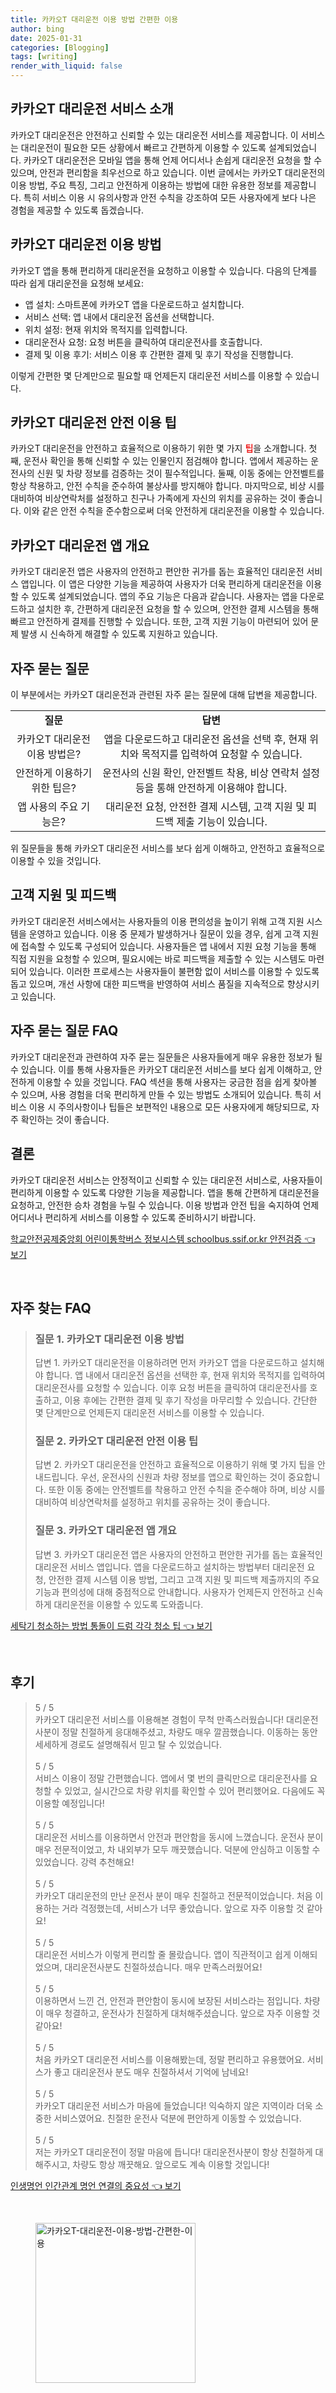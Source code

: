 ```yaml
---
title: 카카오T 대리운전 이용 방법 간편한 이용
author: bing
date: 2025-01-31
categories: [Blogging]
tags: [writing]
render_with_liquid: false
---
```



<h2 id='카카오T대리운전소개'>카카오T 대리운전 서비스 소개</h2>

<p>카카오T 대리운전은 안전하고 신뢰할 수 있는 대리운전 서비스를 제공합니다. 이 서비스는 대리운전이 필요한 모든 상황에서 빠르고 간편하게 이용할 수 있도록 설계되었습니다. 카카오T 대리운전은 모바일 앱을 통해 언제 어디서나 손쉽게 대리운전 요청을 할 수 있으며, 안전과 편리함을 최우선으로 하고 있습니다. 이번 글에서는 카카오T 대리운전의 이용 방법, 주요 특징, 그리고 안전하게 이용하는 방법에 대한 유용한 정보를 제공합니다. 특히 서비스 이용 시 유의사항과 안전 수칙을 강조하여 모든 사용자에게 보다 나은 경험을 제공할 수 있도록 돕겠습니다.</p>

<h2 id='이용방법'>카카오T 대리운전 이용 방법</h2>

<p>카카오T 앱을 통해 편리하게 대리운전을 요청하고 이용할 수 있습니다. 다음의 단계를 따라 쉽게 대리운전을 요청해 보세요:</p>

<ul>
    <li>앱 설치: 스마트폰에 카카오T 앱을 다운로드하고 설치합니다.</li>
    <li>서비스 선택: 앱 내에서 대리운전 옵션을 선택합니다.</li>
    <li>위치 설정: 현재 위치와 목적지를 입력합니다.</li>
    <li>대리운전사 요청: 요청 버튼을 클릭하여 대리운전사를 호출합니다.</li>
    <li>결제 및 이용 후기: 서비스 이용 후 간편한 결제 및 후기 작성을 진행합니다.</li>
</ul>

<p>이렇게 간편한 몇 단계만으로 필요할 때 언제든지 대리운전 서비스를 이용할 수 있습니다.</p>

<h2 id='안전이용팁'>카카오T 대리운전 안전 이용 팁</h2>

<p>카카오T 대리운전을 안전하고 효율적으로 이용하기 위한 몇 가지 <b><span style="color: #ee2323;">팁</span></b>을 소개합니다. 첫째, 운전사 확인을 통해 신뢰할 수 있는 인물인지 점검해야 합니다. 앱에서 제공하는 운전사의 신원 및 차량 정보를 검증하는 것이 필수적입니다. 둘째, 이동 중에는 안전벨트를 항상 착용하고, 안전 수칙을 준수하여 불상사를 방지해야 합니다. 마지막으로, 비상 시를 대비하여 비상연락처를 설정하고 친구나 가족에게 자신의 위치를 공유하는 것이 좋습니다. 이와 같은 안전 수칙을 준수함으로써 더욱 안전하게 대리운전을 이용할 수 있습니다.</p>

<h2 id='앱개요'>카카오T 대리운전 앱 개요</h2>

<p>카카오T 대리운전 앱은 사용자의 안전하고 편안한 귀가를 돕는 효율적인 대리운전 서비스 앱입니다. 이 앱은 다양한 기능을 제공하여 사용자가 더욱 편리하게 대리운전을 이용할 수 있도록 설계되었습니다. 앱의 주요 기능은 다음과 같습니다. 사용자는 앱을 다운로드하고 설치한 후, 간편하게 대리운전 요청을 할 수 있으며, 안전한 결제 시스템을 통해 빠르고 안전하게 결제를 진행할 수 있습니다. 또한, 고객 지원 기능이 마련되어 있어 문제 발생 시 신속하게 해결할 수 있도록 지원하고 있습니다.</p>

<h2 id='자주묻는질문'>자주 묻는 질문</h2>

<p>이 부분에서는 카카오T 대리운전과 관련된 자주 묻는 질문에 대해 답변을 제공합니다.</p>

<table>
    <tr>
        <td style="text-align: center; height: 17px;"><b>질문</b></td>
        <td style="text-align: center; height: 17px;"><b>답변</b></td>
    </tr>
    <tr>
        <td style="text-align: center; height: 17px;">카카오T 대리운전 이용 방법은?</td>
        <td style="text-align: center; height: 17px;">앱을 다운로드하고 대리운전 옵션을 선택 후, 현재 위치와 목적지를 입력하여 요청할 수 있습니다.</td>
    </tr>
    <tr>
        <td style="text-align: center; height: 17px;">안전하게 이용하기 위한 팁은?</td>
        <td style="text-align: center; height: 17px;">운전사의 신원 확인, 안전벨트 착용, 비상 연락처 설정 등을 통해 안전하게 이용해야 합니다.</td>
    </tr>
    <tr>
        <td style="text-align: center; height: 17px;">앱 사용의 주요 기능은?</td>
        <td style="text-align: center; height: 17px;">대리운전 요청, 안전한 결제 시스템, 고객 지원 및 피드백 제출 기능이 있습니다.</td>
    </tr>
</table>

<p>위 질문들을 통해 카카오T 대리운전 서비스를 보다 쉽게 이해하고, 안전하고 효율적으로 이용할 수 있을 것입니다.</p>

<h2 id='고객지원'>고객 지원 및 피드백</h2>

<p>카카오T 대리운전 서비스에서는 사용자들의 이용 편의성을 높이기 위해 고객 지원 시스템을 운영하고 있습니다. 이용 중 문제가 발생하거나 질문이 있을 경우, 쉽게 고객 지원에 접속할 수 있도록 구성되어 있습니다. 사용자들은 앱 내에서 지원 요청 기능을 통해 직접 지원을 요청할 수 있으며, 필요시에는 바로 피드백을 제출할 수 있는 시스템도 마련되어 있습니다. 이러한 프로세스는 사용자들이 불편함 없이 서비스를 이용할 수 있도록 돕고 있으며, 개선 사항에 대한 피드백을 반영하여 서비스 품질을 지속적으로 향상시키고 있습니다.</p>

<h2 id='FAQ'>자주 묻는 질문 FAQ</h2>

<p>카카오T 대리운전과 관련하여 자주 묻는 질문들은 사용자들에게 매우 유용한 정보가 될 수 있습니다. 이를 통해 사용자들은 카카오T 대리운전 서비스를 보다 쉽게 이해하고, 안전하게 이용할 수 있을 것입니다. FAQ 섹션을 통해 사용자는 궁금한 점을 쉽게 찾아볼 수 있으며, 사용 경험을 더욱 편리하게 만들 수 있는 방법도 소개되어 있습니다. 특히 서비스 이용 시 주의사항이나 팁들은 보편적인 내용으로 모든 사용자에게 해당되므로, 자주 확인하는 것이 좋습니다.</p>

<h2 id='결론'>결론</h2>

<p>카카오T 대리운전 서비스는 안정적이고 신뢰할 수 있는 대리운전 서비스로, 사용자들이 편리하게 이용할 수 있도록 다양한 기능을 제공합니다. 앱을 통해 간편하게 대리운전을 요청하고, 안전한 승차 경험을 누릴 수 있습니다. 이용 방법과 안전 팁을 숙지하여 언제 어디서나 편리하게 서비스를 이용할 수 있도록 준비하시기 바랍니다.</p>


<p><a class="click-button" title="학교안전공제중앙회 어린이통학버스 정보시스템 schoolbus.ssif.or.kr 안전검증" href="https://adkhouse.github.io/posts/%ED%95%99%EA%B5%90%EC%95%88%EC%A0%84%EA%B3%B5%EC%A0%9C%EC%A4%91%EC%95%99%ED%9A%8C-%EC%96%B4%EB%A6%B0%EC%9D%B4%ED%86%B5%ED%95%99%EB%B2%84%EC%8A%A4-%EC%A0%95%EB%B3%B4%EC%8B%9C%EC%8A%A4%ED%85%9C-schoolbus.ssif.or.kr-%EC%95%88%EC%A0%84%EA%B2%80%EC%A6%9D/" rel="dofollow">학교안전공제중앙회 어린이통학버스 정보시스템 schoolbus.ssif.or.kr 안전검증 👈 보기</a></p><br>
<h2 id='자주_찾는_FAQ'>자주 찾는 FAQ</h2>
<div itemscope="" itemtype="https://schema.org/FAQPage"> 
<blockquote> 
<div itemscope="" itemprop="mainEntity" itemtype="https://schema.org/Question"> 
<h3 itemprop="name">질문 1. 카카오T 대리운전 이용 방법 </h3> 
<div itemscope="" itemprop="acceptedAnswer" itemtype="https://schema.org/Answer"> 
<span itemprop="text"> 
<p>답변 1. 카카오T 대리운전을 이용하려면 먼저 카카오T 앱을 다운로드하고 설치해야 합니다. 앱 내에서 대리운전 옵션을 선택한 후, 현재 위치와 목적지를 입력하여 대리운전사를 요청할 수 있습니다. 이후 요청 버튼을 클릭하여 대리운전사를 호출하고, 이용 후에는 간편한 결제 및 후기 작성을 마무리할 수 있습니다. 간단한 몇 단계만으로 언제든지 대리운전 서비스를 이용할 수 있습니다.</p> 
</span> 
</div> 
</div> 

<div itemscope="" itemprop="mainEntity" itemtype="https://schema.org/Question"> 
<h3 itemprop="name">질문 2. 카카오T 대리운전 안전 이용 팁 </h3> 
<div itemscope="" itemprop="acceptedAnswer" itemtype="https://schema.org/Answer"> 
<span itemprop="text"> 
<p>답변 2. 카카오T 대리운전을 안전하고 효율적으로 이용하기 위해 몇 가지 팁을 안내드립니다. 우선, 운전사의 신원과 차량 정보를 앱으로 확인하는 것이 중요합니다. 또한 이동 중에는 안전벨트를 착용하고 안전 수칙을 준수해야 하며, 비상 시를 대비하여 비상연락처를 설정하고 위치를 공유하는 것이 좋습니다.</p> 
</span> 
</div> 
</div> 

<div itemscope="" itemprop="mainEntity" itemtype="https://schema.org/Question"> 
<h3 itemprop="name">질문 3. 카카오T 대리운전 앱 개요 </h3> 
<div itemscope="" itemprop="acceptedAnswer" itemtype="https://schema.org/Answer"> 
<span itemprop="text"> 
<p>답변 3. 카카오T 대리운전 앱은 사용자의 안전하고 편안한 귀가를 돕는 효율적인 대리운전 서비스 앱입니다. 앱을 다운로드하고 설치하는 방법부터 대리운전 요청, 안전한 결제 시스템 이용 방법, 그리고 고객 지원 및 피드백 제출까지의 주요 기능과 편의성에 대해 중점적으로 안내합니다. 사용자가 언제든지 안전하고 신속하게 대리운전을 이용할 수 있도록 도와줍니다.</p> 
</span> 
</div> 
</div> 

</blockquote> 
</div>
<p><a class="click-button" title="세탁기 청소하는 방법 통돌이 드럼 각각 청소 팁" href="https://adkhouse.github.io/posts/%EC%84%B8%ED%83%81%EA%B8%B0-%EC%B2%AD%EC%86%8C%ED%95%98%EB%8A%94-%EB%B0%A9%EB%B2%95-%ED%86%B5%EB%8F%8C%EC%9D%B4-%EB%93%9C%EB%9F%BC-%EA%B0%81%EA%B0%81-%EC%B2%AD%EC%86%8C-%ED%8C%81/" rel="dofollow">세탁기 청소하는 방법 통돌이 드럼 각각 청소 팁 👈 보기</a></p><br>
<h2 id='후기'>후기</h2>
<div itemscope itemtype="https://schema.org/Product">
  <blockquote>
  <div itemprop="review" itemscope itemtype="https://schema.org/Review">
      <div itemprop="reviewRating" itemscope itemtype="https://schema.org/Rating"> <span itemprop="ratingValue">5</span> / <span itemprop="bestRating">5</span> </div>
      <span itemprop="reviewBody">카카오T 대리운전 서비스를 이용해본 경험이 무척 만족스러웠습니다! 대리운전사분이 정말 친절하게 응대해주셨고, 차량도 매우 깔끔했습니다. 이동하는 동안 세세하게 경로도 설명해줘서 믿고 탈 수 있었습니다.</span>
  </div>
  <br>
  <div itemprop="review" itemscope itemtype="https://schema.org/Review">
      <div itemprop="reviewRating" itemscope itemtype="https://schema.org/Rating"> <span itemprop="ratingValue">5</span> / <span itemprop="bestRating">5</span> </div>
      <span itemprop="reviewBody">서비스 이용이 정말 간편했습니다. 앱에서 몇 번의 클릭만으로 대리운전사를 요청할 수 있었고, 실시간으로 차량 위치를 확인할 수 있어 편리했어요. 다음에도 꼭 이용할 예정입니다!</span>
  </div>
  <br>
  <div itemprop="review" itemscope itemtype="https://schema.org/Review">
      <div itemprop="reviewRating" itemscope itemtype="https://schema.org/Rating"> <span itemprop="ratingValue">5</span> / <span itemprop="bestRating">5</span> </div>
      <span itemprop="reviewBody">대리운전 서비스를 이용하면서 안전과 편안함을 동시에 느꼈습니다. 운전사 분이 매우 전문적이었고, 차 내외부가 모두 깨끗했습니다. 덕분에 안심하고 이동할 수 있었습니다. 강력 추천해요!</span>
  </div>
  <br>
  <div itemprop="review" itemscope itemtype="https://schema.org/Review">
      <div itemprop="reviewRating" itemscope itemtype="https://schema.org/Rating"> <span itemprop="ratingValue">5</span> / <span itemprop="bestRating">5</span> </div>
      <span itemprop="reviewBody">카카오T 대리운전의 만난 운전사 분이 매우 친절하고 전문적이었습니다. 처음 이용하는 거라 걱정했는데, 서비스가 너무 좋았습니다. 앞으로 자주 이용할 것 같아요!</span>
  </div>
  <br>
  <div itemprop="review" itemscope itemtype="https://schema.org/Review">
      <div itemprop="reviewRating" itemscope itemtype="https://schema.org/Rating"> <span itemprop="ratingValue">5</span> / <span itemprop="bestRating">5</span> </div>
      <span itemprop="reviewBody">대리운전 서비스가 이렇게 편리할 줄 몰랐습니다. 앱이 직관적이고 쉽게 이해되었으며, 대리운전사분도 친절하셨습니다. 매우 만족스러웠어요!</span>
  </div>
  <br>
  <div itemprop="review" itemscope itemtype="https://schema.org/Review">
      <div itemprop="reviewRating" itemscope itemtype="https://schema.org/Rating"> <span itemprop="ratingValue">5</span> / <span itemprop="bestRating">5</span> </div>
      <span itemprop="reviewBody">이용하면서 느낀 건, 안전과 편안함이 동시에 보장된 서비스라는 점입니다. 차량이 매우 청결하고, 운전사가 친절하게 대처해주셨습니다. 앞으로 자주 이용할 것 같아요!</span>
  </div>
  <br>
  <div itemprop="review" itemscope itemtype="https://schema.org/Review">
      <div itemprop="reviewRating" itemscope itemtype="https://schema.org/Rating"> <span itemprop="ratingValue">5</span> / <span itemprop="bestRating">5</span> </div>
      <span itemprop="reviewBody">처음 카카오T 대리운전 서비스를 이용해봤는데, 정말 편리하고 유용했어요. 서비스가 좋고 대리운전사 분도 매우 친절하셔서 기억에 남네요!</span>
  </div>
  <br>
  <div itemprop="review" itemscope itemtype="https://schema.org/Review">
      <div itemprop="reviewRating" itemscope itemtype="https://schema.org/Rating"> <span itemprop="ratingValue">5</span> / <span itemprop="bestRating">5</span> </div>
      <span itemprop="reviewBody">카카오T 대리운전 서비스가 마음에 들었습니다! 익숙하지 않은 지역이라 더욱 소중한 서비스였어요. 친절한 운전사 덕분에 편안하게 이동할 수 있었습니다.</span>
  </div>
  <br>
  <div itemprop="review" itemscope itemtype="https://schema.org/Review">
      <div itemprop="reviewRating" itemscope itemtype="https://schema.org/Rating"> <span itemprop="ratingValue">5</span> / <span itemprop="bestRating">5</span> </div>
      <span itemprop="reviewBody">저는 카카오T 대리운전이 정말 마음에 듭니다! 대리운전사분이 항상 친절하게 대해주시고, 차량도 항상 깨끗해요. 앞으로도 계속 이용할 것입니다!</span>
  </div>
  </blockquote>
</div>
<p><a class="click-button" title="인생명언 인간관계 명언 연결의 중요성" href="https://adkhouse.github.io/posts/%EC%9D%B8%EC%83%9D%EB%AA%85%EC%96%B8-%EC%9D%B8%EA%B0%84%EA%B4%80%EA%B3%84-%EB%AA%85%EC%96%B8-%EC%97%B0%EA%B2%B0%EC%9D%98-%EC%A4%91%EC%9A%94%EC%84%B1/" rel="dofollow">인생명언 인간관계 명언 연결의 중요성 👈 보기</a></p><br>
<figure class="image"><img src="https://adkhouse.github.io/assets/img/thumbnail/카카오T-대리운전-이용-방법-간편한-이용.webp" alt="카카오T-대리운전-이용-방법-간편한-이용" width="256" height="256"></figure>